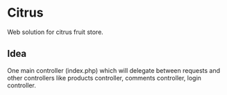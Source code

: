 # Citrus
Web solution for citrus fruit store.

## Idea
One main controller (index.php) which will delegate between requests and other controllers like
products controller, comments controller, login controller.

